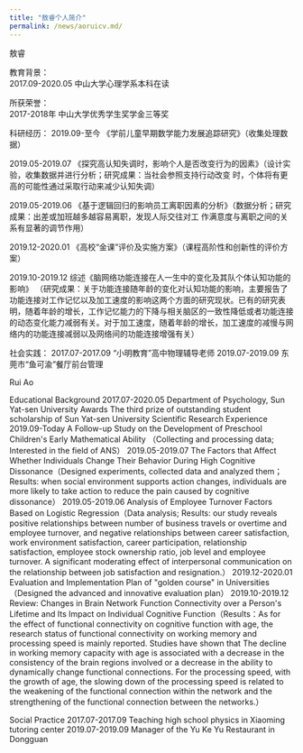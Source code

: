 ```yaml
---
title: "敖睿个人简介"
permalink: /news/aoruicv.md/
---
```


敖睿  

教育背景：  
2017.09-2020.05 中山大学心理学系本科在读

所获荣誉：  
2017-2018年   中山大学优秀学生奖学金三等奖

科研经历：
2019.09-至今		 《学前儿童早期数学能力发展追踪研究》（收集处理数据）

2019.05-2019.07   《探究高认知失调时，影响个人是否改变行为的因素》（设计实验，收集数据并进行分析；研究成果：当社会参照支持行动改变
时，个体将有更高的可能性通过采取行动来减少认知失调）

2019.05-2019.06   《基于逻辑回归的影响员工离职因素的分析》（数据分析；研究成果：出差或加班越多越容易离职，发现人际交往对工
作满意度与离职之间的关系有显著的调节作用）

2019.12-2020.01   《高校“金课”评价及实施方案》（课程高阶性和创新性的评价方案）

2019.10-2019.12   综述《脑网络功能连接在人一生中的变化及其队个体认知功能的影响》
（研究成果：关于功能连接随年龄的变化对认知功能的影响，主要报告了
功能连接对工作记忆以及加工速度的影响这两个方面的研究现状。已有的研究表明，随着年龄的增长，工作记忆能力的下降与相关脑区的一致性降低或者功能连接的动态变化能力减弱有关。对于加工速度，随着年龄的增长，加工速度的减慢与网络内的功能连接减弱以及网络间的功能连接增强有关）

社会实践：
2017.07-2017.09  “小明教育”高中物理辅导老师
2019.07-2019.09  东莞市“鱼可渝”餐厅前台管理









Rui Ao

Educational Background
2017.07-2020.05 Department of Psychology, Sun Yat-sen University
Awards
The third prize of outstanding student scholarship of Sun Yat-sen University
Scientific Research Experience
2019.09-Today	A Follow-up Study on the Development of Preschool Children's Early Mathematical Ability （Collecting and processing data; Interested in the field of ANS）
2019.05-2019.07   The Factors that Affect Whether Individuals Change Their Behavior During High Cognitive Dissonance（Designed experiments, collected data and analyzed them；Results: when social environment supports action changes, individuals are more likely to take action to reduce the pain caused by cognitive dissonance）
2019.05-2019.06    Analysis of Employee Turnover Factors Based on Logistic Regression（Data analysis; Results: our study reveals positive relationships between number of business travels or overtime and employee turnover, and negative relationships between career satisfaction, work environment satisfaction, career participation, relationship satisfaction, employee stock ownership ratio, job level and employee turnover. A significant moderating effect of interpersonal communication on the relationship between job satisfaction and resignation.）
2019.12-2020.01    Evaluation and Implementation Plan of "golden course" in Universities（Designed the advanced and innovative evaluation plan）
2019.10-2019.12   Review: Changes in Brain Network Function Connectivity over a Person's Lifetime and Its Impact on Individual Cognitive Function（Results：As for the effect of functional connectivity on cognitive function with age, the research status of functional connectivity on working memory and processing speed is mainly reported. Studies have shown that The decline in working memory capacity with age is associated with a decrease in the consistency of the brain regions involved or a decrease in the ability to dynamically change functional connections. For the processing speed, with the growth of age, the slowing down of the processing speed is related to the weakening of the functional connection within the network and the strengthening of the functional connection between the networks.）

Social Practice
2017.07-2017.09    Teaching high school physics in Xiaoming tutoring center
2019.07-2019.09    Manager of the Yu Ke Yu Restaurant in Dongguan

